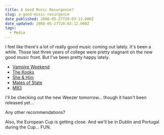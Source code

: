 ```yaml
---
title: A Good Music Resurgence?
slug: a-good-music-resurgence
date_published: 2008-05-27T20:03:12.000Z
date_updated: 2008-05-27T20:03:12.000Z
tags:
  - Media
---
```


I feel like there's a lot of really good music coming out lately. It's been a while. Those last three years of college were pretty stagnant on the new good music front. But I've been pretty happy lately.

- [Vampire Weekend](http://www.amazon.com/Vampire-Weekend/dp/B0010V4TZU/ref=pd_bbs_sr_1?ie=UTF8&amp;s=music&amp;qid=1211940006&amp;sr=8-1)
- [The Kooks](http://www.amazon.com/Konk-Kooks/dp/B0010YOJOI/ref=pd_bbs_sr_1?ie=UTF8&amp;s=music&amp;qid=1211940033&amp;sr=8-1)
- [She & Him](http://www.amazon.com/Volume-One/dp/B0014DLXLW/ref=pd_bbs_sr_2?ie=UTF8&amp;s=dmusic&amp;qid=1211940057&amp;sr=8-2)
- [Mates of State](http://www.amazon.com/Re-arrange-Us/dp/B0019J0P7O/ref=pd_bbs_sr_2?ie=UTF8&amp;s=dmusic&amp;qid=1211940083&amp;sr=8-2)
- [M83](http://www.amazon.com/Saturdays-Youth/dp/B0016CS0IK/ref=pd_bbs_sr_2?ie=UTF8&amp;s=dmusic&amp;qid=1211940107&amp;sr=8-2)

I'll be checking out the new Weezer tomorrow... though it hasn't been released yet...

Any other recommendations?

Also, the European Cup is getting close. And we'll be in Dublin and Portugal during the Cup... FUN.
